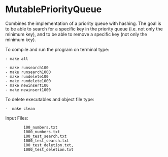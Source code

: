 # MutablePriorityQueue

Combines the implementation of a priority queue with hashing. The goal is to be
able to search for a specific key in the priority queue (i.e. not only the minimum key),
and to be able to remove a specific key (not only the minimum key).

To compile and run the program on terminal type:

    - make all

	- make runsearch100
	- make runsearch1000
	- make rundelete100
	- make rundelete1000
    - make newinsert100
    - make newinsert1000

To delete executables and object file type:

    -  make clean

Input Files:

            100_numbers.txt
            1000_numbers.txt
            100_test_search.txt
            1000_test_search.txt
            100_test_deletion.txt,
            1000_test_deletion.txt
